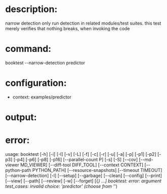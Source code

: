 # description:

narrow detection only run detection in related modules/test suites. 
this test merely verifies that nothing breaks, when invoking the code

# command:

booktest --narrow-detection predictor

# configuration:

 * context: examples/predictor

# output:



# error:

usage: booktest [-h] [-i] [-I] [-v] [-L] [-f] [-c] [-r] [-u] [-a] [-p] [-p1]
                [-p2] [-p3] [-p4] [-p6] [-p8] [-p16] [--parallel-count P] [-s]
                [-S] [--cov] [--md-viewer MD_VIEWER] [--diff-tool DIFF_TOOL]
                [--context CONTEXT] [--python-path PYTHON_PATH]
                [--resource-snapshots] [--timeout TIMEOUT]
                [--narrow-detection] [-l] [--setup] [--garbage] [--clean]
                [--config] [--print] [--view] [--path] [--review] [-w]
                [--forget]
                [{*} ...]
booktest: error: argument test_cases: invalid choice: 'predictor' (choose from '*')

